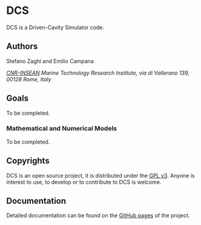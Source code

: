 # DCS

DCS is a Driven-Cavity Simulator code.

## Authors

Stefano Zaghi and Emilio Campana

_[CNR-INSEAN](http://www.insean.cnr.it/) Marine Technology Research Institute, via di Vallerano 139, 00128 Rome, Italy_

## Goals

To be completed.

### Mathematical and Numerical Models

To be completed.

## Copyrights

DCS is an open source project, it is distributed under the [GPL v3](http://www.gnu.org/licenses/gpl-3.0.html). Anyone is interest to use, to develop or to contribute to DCS is welcome.

## Documentation

Detailed documentation can be found on the [GitHub pages](http://szaghi.github.com/DCS/index.html) of the project.
